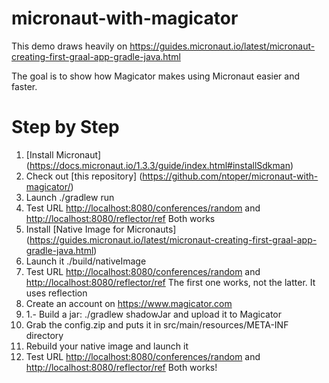 # micronaut-with-magicator
This demo draws heavily on <https://guides.micronaut.io/latest/micronaut-creating-first-graal-app-gradle-java.html> 

The goal is to show how Magicator makes using Micronaut easier and faster.

# Step by Step
1. [Install Micronaut] (https://docs.micronaut.io/1.3.3/guide/index.html#installSdkman)
2. Check out [this repository] (https://github.com/ntoper/micronaut-with-magicator/)
2. Launch ./gradlew run
1. Test URL <http://localhost:8080/conferences/random> and <http://localhost:8080/reflector/ref> Both works
1. Install [Native Image for Micronauts] (<https://guides.micronaut.io/latest/micronaut-creating-first-graal-app-gradle-java.html>)
1. Launch it ./build/nativeImage
1. Test URL <http://localhost:8080/conferences/random> and <http://localhost:8080/reflector/ref> The first one works, not the latter. It uses reflection
1. Create an account on <https://www.magicator.com>
2. 1.- Build a jar: ./gradlew shadowJar and upload it to Magicator
1. Grab the config.zip and puts it in src/main/resources/META-INF directory
1. Rebuild your native image and launch it
1. Test URL <http://localhost:8080/conferences/random> and <http://localhost:8080/reflector/ref> Both works!
 

